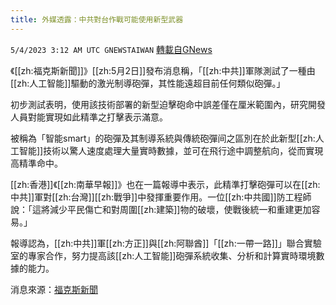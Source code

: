 ```yaml
---
title: 外媒透露：中共對台作戰可能使用新型武器
---
```

`5/4/2023 3:12 AM UTC GNEWSTAIWAN` [轉載自GNews](https://gnews.org/articles/1273594)

《[[zh:福克斯新聞]]》[[zh:5月2日]]發布消息稱，「[[zh:中共]]軍隊測試了一種由[[zh:人工智能]]驅動的激光制導砲彈，其性能遠超目前任何類似砲彈。」

初步測試表明，使用該技術部署的新型迫擊砲命中誤差僅在厘米範圍內，研究開發人員對能實現如此精準之打擊表示滿意。

  

被稱為「智能smart」的砲彈及其制導系統與傳統砲彈间之區別在於此新型[[zh:人工智能]]技術以驚人速度處理大量實時數據，並可在飛行途中調整航向，從而實現高精準命中。

  

[[zh:香港]]《[[zh:南華早報]]》也在一篇報導中表示，此精準打擊砲彈可以在[[zh:中共]]軍對[[zh:台灣]][[zh:戰爭]]中發揮重要作用。一位[[zh:中共國]]防工程師說：「這將減少平民傷亡和對周圍[[zh:建築]]物的破壞，使戰後統一和重建更加容易。」

報導認為，[[zh:中共]]軍[[zh:方正]]與[[zh:阿聯酋]]「[[zh:一帶一路]]」聯合實驗室的專家合作，努力提高該[[zh:人工智能]]砲彈系統收集、分析和計算實時環境數據的能力。


消息來源：[福克斯新聞](https://www.foxnews.com/world/china-could-unleash-ai-guided-weapons-taiwan-invasion-and-reunification-report)
